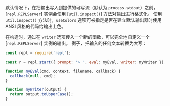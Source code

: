
默认情况下，在把输出写入到提供的可写流（默认为 `process.stdout`）之前，[`repl.REPLServer`] 实例会使用 [`util.inspect()`] 方法对输出进行格式化。
使用 `util.inspect()` 方法时，`useColors` 选项可被指定是否在建立默认输出器时使用 ANSI 风格的代码给输出上色。

在构造时，通过在 `writer` 选项传入一个新的函数，可以完全地自定义一个 [`repl.REPLServer`] 实例的输出。
例子，把输入的任何文本转换为大写：

```js
const repl = require('repl');

const r = repl.start({ prompt: '> ', eval: myEval, writer: myWriter });

function myEval(cmd, context, filename, callback) {
  callback(null, cmd);
}

function myWriter(output) {
  return output.toUpperCase();
}
```

